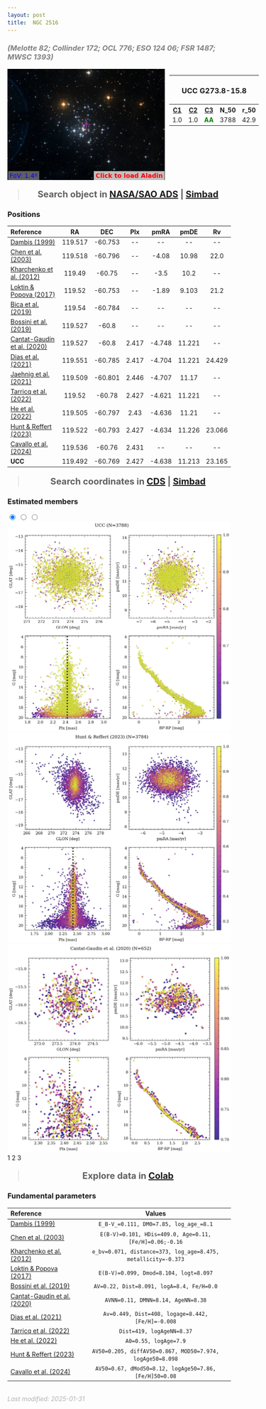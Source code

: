 ```yaml
---
layout: post
title:  NGC 2516
---
```

<h3><span style="color: #808080;"><i>(Melotte 82; Collinder 172; OCL 776; ESO 124 06; FSR 1487; MWSC 1393)</i></span></h3><div style="display: flex; justify-content: space-between; width:720px;height:250px">
<div style="text-align: center;">
<!-- WEBP image -->
<img id="myImage" src="https://raw.githubusercontent.com/ucc23/Q4N/main/plots/ngc2516_aladin.webp" alt="Clickable Image" style="width:355px;height:250px; cursor: pointer;">

<!-- Div to contain Aladin Lite viewer -->
<div id="aladin-lite-div" style="width:355px;height:250px;display:none;"></div>

<!-- Aladin Lite script (will be loaded after the image is clicked) -->
<script type="text/javascript">
// Function to load Aladin Lite after image click and hide the image
function loadAladinLiteAndHideImage() {
    // Dynamically load the Aladin Lite script
    let aladinScript = document.createElement('script');
    aladinScript.src = "https://aladin.cds.unistra.fr/AladinLite/api/v3/latest/aladin.js";
    aladinScript.charset = "utf-8";
    aladinScript.onload = function () {
        A.init.then(() => {
            let aladin = A.aladin('#aladin-lite-div', {survey:"P/DSS2/color", fov:1.43, target: "119.492 -60.769"});
            // Remove the image
            document.getElementById('myImage').remove();
            // Hide the image
            //document.getElementById('myImage').style.visibility = "hidden";
            // Show the Aladin Lite viewer
            document.getElementById('aladin-lite-div').style.display = 'block';
        });
     };
    document.head.appendChild(aladinScript);
}
// Event listener for image click
document.getElementById('myImage').addEventListener('click', loadAladinLiteAndHideImage);
</script>
</div>
<!-- Left block -->

<table style="text-align: center; width:355px;height:250px;">
  <!-- Row 1 (title) -->
  <tr>
    <td colspan="5"><h3>UCC G273.8-15.8</h3></td>
  </tr>
  <!-- Row 2 -->
  <tr>
    <th><a href="https://ucc.ar/faq#what-are-the-c1-c2-and-c3-parameters" title="Photometric class">C1</a></th>
    <th><a href="https://ucc.ar/faq#what-are-the-c1-c2-and-c3-parameters" title="Density class">C2</a></th>
    <th><a href="https://ucc.ar/faq#what-are-the-c1-c2-and-c3-parameters" title="Combined class">C3</a></th>
    <th><div title="Stars with membership probability >50%">N_50</div></th>
    <th><div title="Radius that contains half the members [arcmin]">r_50</div></th>
  </tr>
  <!-- Row 3 -->
  <tr>
    <td>1.0</td>
    <td>1.0</td>
    <td><span style="color: green; font-weight: bold;">A</span><span style="color: green; font-weight: bold;">A</span></td>
    <td>3788</td>
    <td>42.9</td>
  </tr>
</table>
</div>

> <p style="text-align:center; font-weight: bold; font-size:20px">Search object in <a data-umami-event="nasa_search" href="https://ui.adsabs.harvard.edu/search/q=%20collection%3Aastronomy%20body%3A%22NGC%202516%22&sort=date%20desc%2C%20bibcode%20desc&p_=0" target="_blank">NASA/SAO ADS</a> | <a data-umami-event="simbad_search" href="https://simbad.cds.unistra.fr/simbad/sim-id-refs?Ident=ngc2516" target="_blank">Simbad</a></p>


### Positions

| Reference    | RA    | DEC   | Plx  | pmRA  | pmDE   |  Rv  |
| :---         | :---: | :---: | :---: | :---: | :---: | :---: |
|[Dambis (1999)](https://ui.adsabs.harvard.edu/abs/1999AstL...25....7D) | 119.517 | -60.753 | -- | -- | -- | -- |
|[Chen et al. (2003)](https://ui.adsabs.harvard.edu/abs/2003AJ....125.1397C) | 119.518 | -60.796 | -- | -4.08 | 10.98 | 22.0 |
|[Kharchenko et al. (2012)](https://ui.adsabs.harvard.edu/abs/2012A%26A...543A.156K) | 119.49 | -60.75 | -- | -3.5 | 10.2 | -- |
|[Loktin & Popova (2017)](https://ui.adsabs.harvard.edu/abs/2017AstBu..72..257L) | 119.52 | -60.753 | -- | -1.89 | 9.103 | 21.2 |
|[Bica et al. (2019)](https://ui.adsabs.harvard.edu/abs/2019AJ....157...12B) | 119.54 | -60.784 | -- | -- | -- | -- |
|[Bossini et al. (2019)](https://ui.adsabs.harvard.edu/abs/2019A%26A...623A.108B) | 119.527 | -60.8 | -- | -- | -- | -- |
|[Cantat-Gaudin et al. (2020)](https://ui.adsabs.harvard.edu/abs/2020A%26A...640A...1C) | 119.527 | -60.8 | 2.417 | -4.748 | 11.221 | -- |
|[Dias et al. (2021)](https://ui.adsabs.harvard.edu/abs/2021MNRAS.504..356D) | 119.551 | -60.785 | 2.417 | -4.704 | 11.221 | 24.429 |
|[Jaehnig et al. (2021)](https://ui.adsabs.harvard.edu/abs/2021ApJ...923..129J) | 119.509 | -60.801 | 2.446 | -4.707 | 11.17 | -- |
|[Tarricq et al. (2022)](https://ui.adsabs.harvard.edu/abs/2022A%26A...659A..59T) | 119.52 | -60.78 | 2.427 | -4.621 | 11.221 | -- |
|[He et al. (2022)](https://ui.adsabs.harvard.edu/abs/2022ApJS..262....7H) | 119.505 | -60.797 | 2.43 | -4.636 | 11.21 | -- |
|[Hunt & Reffert (2023)](https://ui.adsabs.harvard.edu/abs/2023A%26A...673A.114H) | 119.522 | -60.793 | 2.427 | -4.634 | 11.226 | 23.066 |
|[Cavallo et al. (2024)](https://ui.adsabs.harvard.edu/abs/2024AJ....167...12C) | 119.536 | -60.76 | 2.431 | -- | -- | -- |
| **UCC** |119.492 | -60.769 | 2.427 | -4.638 | 11.213 | 23.165 |

> <p style="text-align:center; font-weight: bold; font-size:20px">Search coordinates in <a data-umami-event="cds_coord_search" href="https://cdsportal.u-strasbg.fr/?target=119.492,-60.769" target="_blank">CDS</a> | <a data-umami-event="simbad_coord_search" href="https://simbad.cds.unistra.fr/mobile/object_list.html?coord=119.492%20-60.769&output=json&radius=5&userEntry=ngc2516" target="_blank">Simbad</a></p>

### Estimated members

<div class="carousel">
<input type="radio" name="radio-btn" id="slide1" checked>
<input type="radio" name="radio-btn" id="slide2">
<input type="radio" name="radio-btn" id="slide3">
<div class="slides">
<div class="slide">
<a href="https://raw.githubusercontent.com/ucc23/Q4N/main/plots/ngc2516.webp" target="_blank">
<img src="https://raw.githubusercontent.com/ucc23/Q4N/main/plots/ngc2516.webp" alt="NGC 2516 UCC">
</a>
</div>
<div class="slide">
<a href="https://raw.githubusercontent.com/ucc23/Q4N/main/plots/ngc2516_HUNT23.webp" target="_blank">
<img src="https://raw.githubusercontent.com/ucc23/Q4N/main/plots/ngc2516_HUNT23.webp" alt="NGC 2516 HUNT23">
</a>
</div>
<div class="slide">
<a href="https://raw.githubusercontent.com/ucc23/Q4N/main/plots/ngc2516_CANTAT20.webp" target="_blank">
<img src="https://raw.githubusercontent.com/ucc23/Q4N/main/plots/ngc2516_CANTAT20.webp" alt="NGC 2516 CANTAT20">
</a>
</div>
</div>
<div class="indicators">
<label for="slide1">1</label>
<label for="slide2">2</label>
<label for="slide3">3</label>
</div>
</div>


> <p style="text-align:center; font-weight: bold; font-size:20px">Explore data in <a data-umami-event="colab" href="https://colab.research.google.com/github/ucc23/ucc/blob/main/assets/notebook.ipynb" target="_blank">Colab</a></p>


### Fundamental parameters

| Reference |  Values |
| :---         |     :---:      |
| [Dambis (1999)](https://ui.adsabs.harvard.edu/abs/1999AstL...25....7D) | `E_B-V_=0.111, DM0=7.85, log_age_=8.1` |
| [Chen et al. (2003)](https://ui.adsabs.harvard.edu/abs/2003AJ....125.1397C) | `E(B-V)=0.101, HDis=409.0, Age=0.11, [Fe/H]=0.06;-0.16` |
| [Kharchenko et al. (2012)](https://ui.adsabs.harvard.edu/abs/2012A%26A...543A.156K) | `e_bv=0.071, distance=373, log_age=8.475, metallicity=-0.373` |
| [Loktin & Popova (2017)](https://ui.adsabs.harvard.edu/abs/2017AstBu..72..257L) | `E(B-V)=0.099, Dmod=8.104, logt=8.097` |
| [Bossini et al. (2019)](https://ui.adsabs.harvard.edu/abs/2019A%26A...623A.108B) | `AV=0.22, Dist=8.091, logA=8.4, Fe/H=0.0` |
| [Cantat-Gaudin et al. (2020)](https://ui.adsabs.harvard.edu/abs/2020A%26A...640A...1C) | `AVNN=0.11, DMNN=8.14, AgeNN=8.38` |
| [Dias et al. (2021)](https://ui.adsabs.harvard.edu/abs/2021MNRAS.504..356D) | `Av=0.449, Dist=408, logage=8.442, [Fe/H]=-0.008` |
| [Tarricq et al. (2022)](https://ui.adsabs.harvard.edu/abs/2022A%26A...659A..59T) | `Dist=419, logAgeNN=8.37` |
| [He et al. (2022)](https://ui.adsabs.harvard.edu/abs/2022ApJS..262....7H) | `A0=0.55, logAge=7.9` |
| [Hunt & Reffert (2023)](https://ui.adsabs.harvard.edu/abs/2023A%26A...673A.114H) | `AV50=0.205, diffAV50=0.867, MOD50=7.974, logAge50=8.098` |
| [Cavallo et al. (2024)](https://ui.adsabs.harvard.edu/abs/2024AJ....167...12C) | `AV50=0.67, dMod50=8.12, logAge50=7.86, [Fe/H]50=0.08` |

<br>
<font color="b3b1b1"><i>Last modified: 2025-01-31</i></font>
